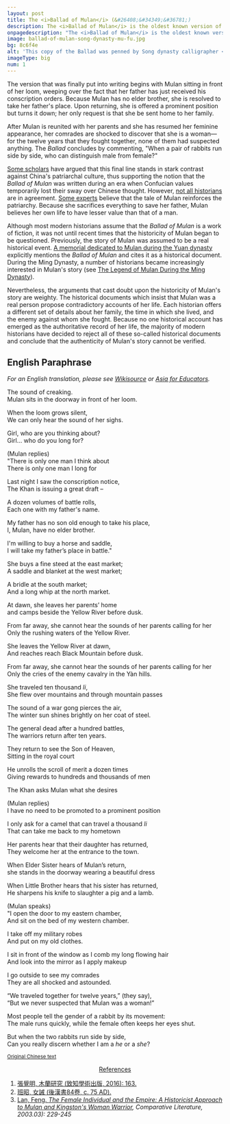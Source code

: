 ```yaml
---
layout: post
title: The <i>Ballad of Mulan</i> (&#26408;&#34349;&#36781;)
description: The <i>Ballad of Mulan</i> is the oldest known version of Mulan’s story. This one poem ended up inspiring countless retellings for centuries to come.
onpagedescription: "The <i>Ballad of Mulan</i> is the oldest known version of Mulan’s story. Most likely composed during the era of Northern Wei (around 400 AD), this one poem ended up inspiring countless retellings for centuries to come.</p><p>The <em>Balad</em> most likely began as oral tradition, and was passed down for over a century until it was finally preserved in written form during the Tang dynasty. But as an anonymous and undated work, very little can be said about it with certainty."
image: ballad-of-mulan-song-dynasty-mu-fu.jpg
bg: 8c6f4e
alt: 'This copy of the Ballad was penned by Song dynasty calligrapher <a href="https://en.wikipedia.org/wiki/Mi_Fu">Mi Fu</a> in 1094 AD (Public domain).'
imageType: big
num: 1
---
```


The version that was finally put into writing begins with Mulan sitting in front of her loom, weeping over the fact that her father has just received his conscription orders. Because Mulan has no elder brother, she is resolved to take her father's place. Upon returning, she is offered a prominent position but turns it down; her only request is that she be sent home to her family.

After Mulan is reunited with her parents and she has resumed her feminine appearance, her comrades are shocked to discover that she is a woman&mdash;for the twelve years that they fought together, none of them had suspected anything. The *Ballad* concludes by commenting, "When a pair of rabbits run side by side, who can distinguish male from female?"

<a href="https://www.jstor.org/stable/4125407?seq=1">Some scholars</a> have argued that this final line stands in stark contrast against China's patriarchal culture, thus supporting the notion that the *Ballad of Mulan* was written during an era when Confucian values temporarily lost their sway over Chinese thought. However, <a href="https://www.atlantis-press.com/proceedings/iccessh-18/25898079">not all historians</a> are in agreement. <a href="https://brill.com/view/journals/nanu/12/2/article-p175_1.xml">Some experts</a> believe that the tale of Mulan reinforces the patriarchy. Because she sacrifices everything to save her father, Mulan believes her own life to have lesser value than that of a man.

Although most modern historians assume that the *Ballad of Mulan* is a work of fiction, it was not until recent times that the historicity of Mulan began to be questioned. Previously, the story of Mulan was assumed to be a real historical event. [A memorial dedicated to Mulan during the Yuan dynasty](/pages/yuan/memorial-filial-general) explicitly mentions the *Ballad of Mulan* and cites it as a historical document. During the Ming Dynasty, a number of historians became increasingly interested in Mulan's story (see [The Legend of Mulan During the Ming Dynasty](/pages/ming/legend-of-mulan-ming-dynasty)).

Nevertheless, the arguments that cast doubt upon the historicity of Mulan's story are weighty. The historical documents which insist that Mulan was a real person propose contradictory accounts of her life. Each historian offers a different set of details about her family, the time in which she lived, and the enemy against whom she fought. Because no one historical account has emerged as the authoritative record of her life, the majority of modern historians have decided to reject all of these so-called historical documents and conclude that the authenticity of Mulan's story cannot be verified.

<h2>English Paraphrase</h2>

*For an English translation, please see [Wikisource](https://en.m.wikisource.org/wiki/Translation:Ballad_of_Mulan) or [Asia for Educators](http://afe.easia.columbia.edu/ps/china/mulan.pdf).*

The sound of creaking.<br />
Mulan sits in the doorway in front of her loom.

When the loom grows silent,<br />
We can only hear the sound of her sighs.

Girl, who are you thinking about?<br />
Girl… who do you long for?

(Mulan replies)<br />
"There is only one man I think about<br />
There is only one man I long for

Last night I saw the conscription notice, <br />
The Khan is issuing a great draft –

A dozen volumes of battle rolls, <br />
Each one with my father's name.

My father has no son old enough to take his place, <br />
I, Mulan, have no elder brother.

I'm willing to buy a horse and saddle, <br />
I will take my father’s place in battle."

She buys a fine steed at the east market; <br />
A saddle and blanket at the west market;

A bridle at the south market; <br />
And a long whip at the north market.

At dawn, she leaves her parents’ home<br />
and camps beside the Yellow River before dusk.

From far away, she cannot hear the sounds of her parents calling for her<br />
Only the rushing waters of the Yellow River.

She leaves the Yellow River at dawn, <br />
And reaches reach Black Mountain before dusk.

From far away, she cannot hear the sounds of her parents calling for her<br />
Only the cries of the enemy cavalry in the Yàn hills.

She traveled ten thousand *li*, <br />
She flew over mountains and through mountain passes

The sound of a war gong pierces the air, <br />
The winter sun shines brightly on her coat of steel.

The general dead after a hundred battles, <br />
The warriors return after ten years.

They return to see the Son of Heaven, <br />
Sitting in the royal court

He unrolls the scroll of merit a dozen times<br />
Giving rewards to hundreds and thousands of men

The Khan asks Mulan what she desires

(Mulan replies)<br />
I have no need to be promoted to a prominent position

I only ask for a camel that can travel a thousand *li*<br />
That can take me back to my hometown

Her parents hear that their daughter has returned, <br />
They welcome her at the entrance to the town.

When Elder Sister hears of Mulan’s return,<br />
she stands in the doorway wearing a beautiful dress

When Little Brother hears that his sister has returned, <br />
He sharpens his knife to slaughter a pig and a lamb.

(Mulan speaks)<br />
"I open the door to my eastern chamber, <br />
And sit on the bed of my western chamber.

I take off my military robes<br />
And put on my old clothes.

I sit in front of the window as I comb my long flowing hair<br />
And look into the mirror as I apply makeup

I go outside to see my comrades<br />
They are all shocked and astounded.

“We traveled together for twelve years,” (they say),<br />
“But we never suspected that Mulan was a woman!”

Most people tell the gender of a rabbit by its movement:<br />
The male runs quickly, while the female often keeps her eyes shut.

But when the two rabbits run side by side, <br />
Can you really discern whether I am a *he* or a *she*?

<small>[Original Chinese text](https://fanti.dugushici.com/ancient_proses/70521)</small>

<center><a id="note_link" href="#" onclick="toggle_note(); return false;">References <span id="show_note_icon"></span></a></center>

<div id="note">
<ol>
<li><a href="https://books.google.com.tw/books?id=5VZyDwAAQBAJ&pg=PA163#v=onepage&q&f=false">&#24373;&#35258;&#26126;, &#26408;&#34349;&#30740;&#31350; (&#33268;&#30693;&#23416;&#34899;&#20986;&#29256;, 2016): 163.</a></li>
<li><a href="https://zh.wikisource.org/zh-hant/%E5%A5%B3%E8%AA%A1">&#29677;&#26157;, &#22899;&#35489; (&#24460;&#28450;&#26360;84&#21367;, c. 75 AD).</a></li>
<li><a href="https://www.jstor.org/stable/4125407?seq=1">Lan, Feng. <em>The Female Individual and the Empire: A Historicist Approach to Mulan and Kingston's Woman Warrior</a>, Comparative Literature, 2003.03): 229-245</a></li>
</ol>
</div>

<script type="text/javascript" src="/assets/js/toggle_note.js"></script>

<script type="application/ld+json">
{
  "@context": "http://schema.org",
  "@type": "Book",
  "name": "The Ballad of Mulan",
  "image" : "https://mulanbook.com/assets/images/articles/ballad-of-mulan-song-dynasty-mu-fu.jpg",
  "author": {
    "@type": "Person",
    "name": "Unknown"
  },
  "datePublished": "400-01-01",
  "dateModified": "1094-01-01"
}
</script>
